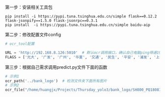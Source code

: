 第一步：安装相关工具包

```shell
pip install -i https://pypi.tuna.tsinghua.edu.cn/simple flask==0.12.2 flask-jsonpify==1.5.0 flask-jsonrpc==0.3.1
pip install  -i https://pypi.tuna.tsinghua.edu.cn/simple baidu-aip
```

第二步：修改配置文件config

```python
# ocr_tool配置

URL = 'http://192.168.8.126:5010'  # 默认ocr调用接口，确认自己电脑ping得通192.168.8.126
FLAGS = ['光大', '广发', '广州', '华夏', '交通', '民生', '平安', '浦发', '上海', '兴业', '中国', '招商' , '汇丰', '中信']  # 如果识别的信用卡种类不在里面，需要自己自行添加
```

第三步：根据自己需求调用predict.py文件下面的函数

```python
# 示例1
ocr_path('../bank_logo')  # 检测文件夹下面所有图片
# 示例2
ocr_file("/home/huangjx/Projects/Thursday_yolo3/bank_logo/SH800_PQ18081705.jpg")  # 检测一张图片
```

